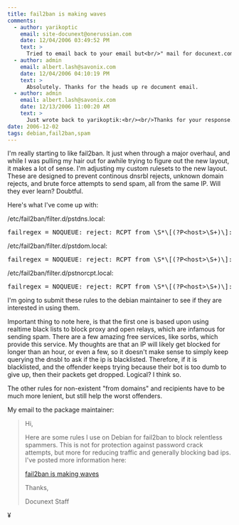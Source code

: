 ```yaml
---
title: fail2ban is making waves
comments:
  - author: yarikoptic
    email: site-docunext@onerussian.com
    date: 12/04/2006 03:49:52 PM
    text: >
      Tried to email back to your email but<br/>" mail for docunext.com loops back to myself"<br/>My reply was<br/><br/>actually we have already some similar rules<br/>in postfix.conf.<br/>Could you please describe a bit more on when a given error code is reported, and may be if there is sense to merge them all into 1 filter?
  - author: admin
    email: albert.lash@savonix.com
    date: 12/04/2006 04:10:19 PM
    text: >
      Absolutely. Thanks for the heads up re document email.
  - author: admin
    email: albert.lash@savonix.com
    date: 12/13/2006 11:00:20 AM
    text: >
      Just wrote back to yarikoptik:<br/><br/>Thanks for your response. The idea behind these rules is to use fail2ban as a dnsrbl "cache" of sorts. There are some spammers who keep on attempting to email our servers even though they are denied again and again. Therefore, I give them a few times to figure it out, then block them for 24 hours, reducing  load on the server and the remote dnsbl server.<br/><br/>The other important one is the unknown user, to prevent dictionary spams, which go through everyname@example.com. This is very different because many times legitimate senders will get the email wrong several times in a row. Therefore, the number of errors is much higher than usual. Also, the timeout is much shorter.<br/><br/>What's nice about this is there is also the ability to easily "whitelist" ip blocks using ignore.<br/><br/>Neither of these appropriate for locking out legitimate users, so I don't know if they can be combined. But that may be because of my lack of fail2ban knowledge. I'm very impressed with the software and like it very much.
date: 2006-12-02
tags: debian,fail2ban,spam
---
```

I'm really starting to like fail2ban. It just when through a major overhaul, and while I was pulling my hair out for awhile trying to figure out the new layout, it makes a lot of sense. I'm adjusting my custom rulesets to the new layout. These are designed to prevent continous dnsrbl rejects, unknown domain rejects, and brute force attempts to send spam, all from the same IP. Will they ever learn? Doubtful.

Here's what I've come up with:

/etc/fail2ban/filter.d/pstdns.local:
<pre>failregex = NOQUEUE: reject: RCPT from \S*\[(?P&lt;host>\S+)\]: 554&lt;/host></pre>

/etc/fail2ban/filter.d/pstdom.local:
<pre>failregex = NOQUEUE: reject: RCPT from \S*\[(?P&lt;host>\S+)\]: 450&lt;/host></pre>

/etc/fail2ban/filter.d/pstnorcpt.local:
<pre>failregex = NOQUEUE: reject: RCPT from \S*\[(?P&lt;host>\S+)\]: 550&lt;/host></pre>

I'm going to submit these rules to the debian maintainer to see if they are interested in using them.

Important thing to note here, is that the first one is based upon using realtime black lists to block proxy and open relays, which are infamous for sending spam. There are a few amazing free services, like sorbs, which provide this service. My thoughts are that an IP will likely get blocked for longer than an hour, or even a few, so it doesn't make sense to simply keep querying the dnsbl to ask if the ip is blacklisted. Therefore, if it is blacklisted, and the offender keeps trying because their bot is too dumb to give up, then their packets get dropped. Logical? I think so.

The other rules for non-existent "from domains" and recipients have to be much more lenient, but still help the worst offenders.

My email to the package maintainer:

<blockquote>Hi,

Here are some rules I use on Debian for fail2ban to block relentless spammers. This is not for protection against password crack attempts, but more for reducing traffic and generally blocking bad ips. I've posted more information here:

<a href="http://www.docunext.com/blog/2006/12/fail2ban-is-making-waves.html">fail2ban is making waves</a>

Thanks,

Docunext Staff</blockquote>

¥

